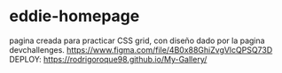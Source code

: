 # eddie-homepage
pagina creada para practicar CSS grid, con diseño dado por la pagina devchallenges. https://www.figma.com/file/4B0x88GhiZvgVlcQPSQ73D  DEPLOY: https://rodrigoroque98.github.io/My-Gallery/
